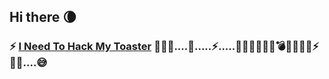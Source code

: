 ## Hi there 🌘
<!--
**Cyber-Broccoli/Cyber-Broccoli** is a ✨ _special_ ✨ repository because its `README.md` (this file) appears on your GitHub profile.

Here are some ideas to get you started:

- 🔭 I’m currently working on ...
- 🌱 I’m currently learning ...
- 👯 I’m looking to collaborate on ...
- 🤔 I’m looking for help with ...
- 💬 Ask me about ...
- 📫 How to reach me: ...
- 😄 Pronouns: ...
- ⚡ Fun fact: ...
- 👋 Hi there
-->

### ⚡ [I Need To Hack My Toaster](https://github.com/Cyber-Broccoli/Need-to-Hack-My-Toaster) :hammer::hammer::hammer:....🤔.....⚡.....:hammer::hammer:💬:hammer::persevere::hammer::bomb::hammer::boom::hammer:💬⚡:hammer::hammer:....:sweat_smile:
